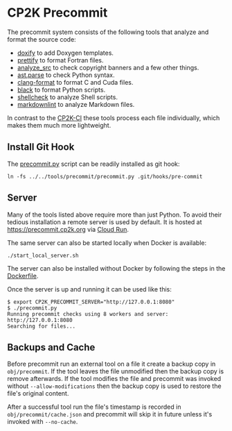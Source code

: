 # CP2K Precommit

The precommit system consists of the following tools that analyze and format the
source code:

- [doxify](../doxify/)
    to add Doxygen templates.
- [prettify](../prettify/)
    to format Fortran files.
- [analyze_src](../conventions/analyze_src.py)
    to check copyright banners and a few other things.
- [ast.parse](https://docs.python.org/3/library/ast.html)
    to check Python syntax.
- [clang-format](https://clang.llvm.org/docs/ClangFormat.html)
    to format C and Cuda files.
- [black](https://github.com/psf/black)
    to format Python scripts.
- [shellcheck](https://github.com/koalaman/shellcheck)
    to analyze Shell scripts.
- [markdownlint](https://github.com/markdownlint/markdownlint)
    to analyze Markdown files.

In contrast to the [CP2K-CI](https://github.com/cp2k/cp2k-ci) these tools
process each file individually, which makes them much more lightweight.

## Install Git Hook

The [precommit.py](./precommit.py) script can be readily installed as git hook:

```shell
ln -fs ../../tools/precommit/precommit.py .git/hooks/pre-commit
```

## Server

Many of the tools listed above require more than just Python. To avoid their
tedious installation a remote server is used by default. It is hosted at
<https://precommit.cp2k.org> via [Cloud Run](https://cloud.google.com/run).

The same server can also be started locally when Docker is available:

```shell
./start_local_server.sh
```

The server can also be installed without Docker by following the steps in the
[Dockerfile](./Dockerfile).

Once the server is up and running it can be used like this:

```shell
$ export CP2K_PRECOMMIT_SERVER="http://127.0.0.1:8080"
$ ./precommit.py
Running precommit checks using 8 workers and server: http://127.0.0.1:8080
Searching for files...
```

## Backups and Cache

Before precommit run an external tool on a file it create a backup copy in
`obj/precommit`. If the tool leaves the file unmodified then the backup copy is
remove afterwards. If the tool modifies the file and precommit was invoked
without `--allow-modifications` then the backup copy is used to restore the
file's original content.

After a successful tool run the file's timestamp is recorded in
`obj/precommit/cache.json` and precommit will skip it in future unless it's
invoked with `--no-cache`.
